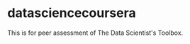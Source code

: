 datasciencecoursera
===================

This is for peer assessment of The Data Scientist's Toolbox.
